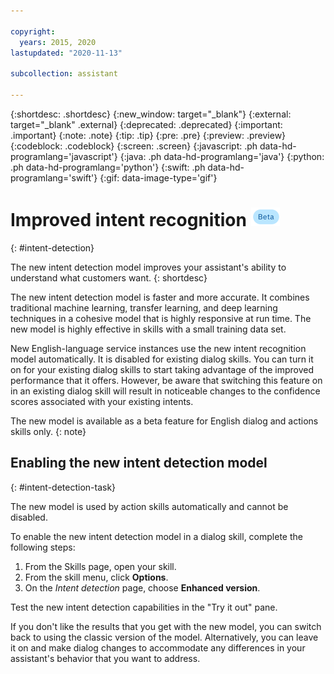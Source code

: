 ```yaml
---

copyright:
  years: 2015, 2020
lastupdated: "2020-11-13"

subcollection: assistant

---
```


{:shortdesc: .shortdesc}
{:new_window: target="_blank"}
{:external: target="_blank" .external}
{:deprecated: .deprecated}
{:important: .important}
{:note: .note}
{:tip: .tip}
{:pre: .pre}
{:preview: .preview}
{:codeblock: .codeblock}
{:screen: .screen}
{:javascript: .ph data-hd-programlang='javascript'}
{:java: .ph data-hd-programlang='java'}
{:python: .ph data-hd-programlang='python'}
{:swift: .ph data-hd-programlang='swift'}
{:gif: data-image-type='gif'}

# Improved intent recognition ![Beta](images/beta.png)
{: #intent-detection}

The new intent detection model improves your assistant's ability to understand what customers want.
{: shortdesc}

The new intent detection model is faster and more accurate. It combines traditional machine learning, transfer learning, and deep learning techniques in a cohesive model that is highly responsive at run time. The new model is highly effective in skills with a small training data set.

New English-language service instances use the new intent recognition model automatically. It is disabled for existing dialog skills. You can turn it on for your existing dialog skills to start taking advantage of the improved performance that it offers. However, be aware that switching this feature on in an existing dialog skill will result in noticeable changes to the confidence scores associated with your existing intents.

The new model is available as a beta feature for English dialog and actions skills only.
{: note}

## Enabling the new intent detection model
{: #intent-detection-task}

The new model is used by action skills automatically and cannot be disabled.

To enable the new intent detection model in a dialog skill, complete the following steps:

1.  From the Skills page, open your skill.
1.  From the skill menu, click **Options**.
1.  On the *Intent detection* page, choose **Enhanced version**.

Test the new intent detection capabilities in the "Try it out" pane. 

If you don't like the results that you get with the new model, you can switch back to using the classic version of the model. Alternatively, you can leave it on and make dialog changes to accommodate any differences in your assistant's behavior that you want to address.

